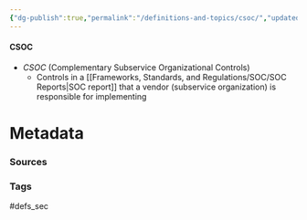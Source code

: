 ```yaml
---
{"dg-publish":true,"permalink":"/definitions-and-topics/csoc/","updated":"2025-06-12T12:43:02.304-07:00"}
---
```


#### CSOC
- *CSOC* (Complementary Subservice Organizational Controls)
	- Controls in a [[Frameworks, Standards, and Regulations/SOC/SOC Reports\|SOC report]] that a vendor (subservice organization) is responsible for implementing






# Metadata

### Sources


### Tags
#defs_sec 